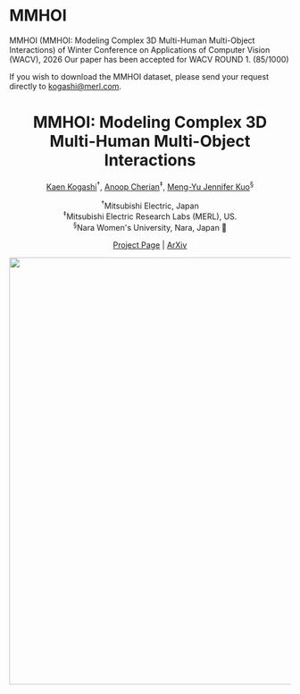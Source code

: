 # MMHOI
MMHOI (MMHOI: Modeling Complex 3D Multi-Human Multi-Object Interactions) of Winter Conference on Applications of Computer Vision (WACV), 2026
Our paper has been accepted for WACV ROUND 1. (85/1000)

If you wish to download the MMHOI dataset, please send your request directly to kogashi@merl.com.

<p align="center">
  <h1 align="center">MMHOI: Modeling Complex 3D Multi-Human Multi-Object Interactions</h1>

  <p align="center">
    <a href="https://www.linkedin.com/in/kaen-kogashi-583a7b152/">Kaen Kogashi</a><sup>&dagger;</sup>,
    <a href="https://users.cecs.anu.edu.au/~cherian/">Anoop Cherian</a><sup>&Dagger;</sup>,  
    <a href="https://jk-vision.github.io/">Meng-Yu Jennifer Kuo</a><sup>&#167;</sup>
  </p>

  <p align="center">
    <sup>&dagger;</sup>Mitsubishi Electric, Japan </div>
    <br><sup>&Dagger;</sup>Mitsubishi Electric Research Labs (MERL), US.
    <br><sup>&#167;</sup>Nara Women's University, Nara, Japan &#129420;
  </p>

  <p align="center">
    <a href="https://jk-vision.github.io/">Project Page</a> |  <a href="https://arxiv.org/html/2510.07828v1">ArXiv</a>
  </p>

  <div align="center"> 
    <img width="2734" height="764" alt="mmhoi" src="https://github.com/user-attachments/assets/bae38d33-44a2-4dd5-b0a6-31ff124d79df" />
  </div>

  

